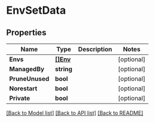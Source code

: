 # EnvSetData

## Properties
Name | Type | Description | Notes
------------ | ------------- | ------------- | -------------
**Envs** | [**[]Env**](Env.md) |  | [optional] 
**ManagedBy** | **string** |  | [optional] 
**PruneUnused** | **bool** |  | [optional] 
**Norestart** | **bool** |  | [optional] 
**Private** | **bool** |  | [optional] 

[[Back to Model list]](../README.md#documentation-for-models) [[Back to API list]](../README.md#documentation-for-api-endpoints) [[Back to README]](../README.md)


